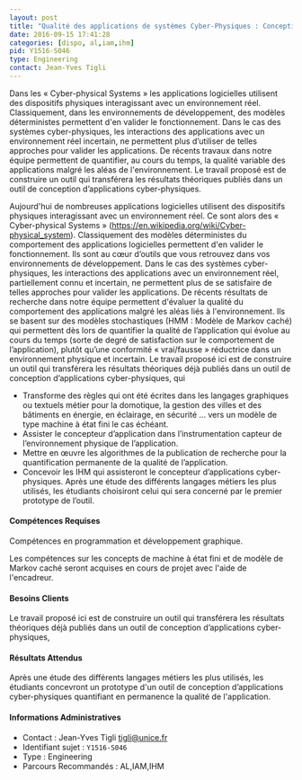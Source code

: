 ```yaml
---
layout: post
title: "Qualité des applications de systèmes Cyber-Physiques : Conception d'un outil innovant  et mise en oeuvre sur des cas pratiques issus de l'industrie"
date: 2016-09-15 17:41:28
categories: [dispo, al,iam,ihm]
pid: Y1516-S046
type: Engineering
contact: Jean-Yves Tigli
---
```

       
Dans les « Cyber-physical Systems » les applications logicielles utilisent des dispositifs physiques interagissant avec un environnement réel. Classiquement, dans les environnements de développement, des modèles déterministes permettent d'en valider le fonctionnement. Dans le cas des systèmes cyber-physiques, les interactions des applications avec un environnement réel incertain, ne permettent plus d’utiliser de telles approches pour valider les applications. De récents travaux dans notre équipe permettent de quantifier, au cours du temps, la qualité variable des applications malgré les aléas de l'environnement. Le travail proposé est de construire un outil qui transférera les résultats théoriques publiés dans un outil de conception d’applications cyber-physiques.

Aujourd'hui de nombreuses applications logicielles utilisent des dispositifs physiques interagissant avec un environnement réel. Ce sont alors des « Cyber-physical Systems » (https://en.wikipedia.org/wiki/Cyber-physical_system). Classiquement des modèles déterministes du comportement des applications logicielles permettent d'en valider le fonctionnement. Ils sont au cœur d’outils que vous retrouvez dans vos environnements de développement. Dans le cas des systèmes cyber-physiques, les interactions des applications avec un environnement réel, partiellement connu et incertain, ne permettent plus de se satisfaire de telles approches pour valider les applications. De récents résultats de recherche dans notre équipe permettent d'évaluer la qualité du comportement des applications malgré les aléas liés à l'environnement. Ils se basent sur des modèles stochastiques (HMM : Modèle de Markov caché) qui permettent dès lors de quantifier la  qualité de l’application qui évolue au cours du temps (sorte de degré de satisfaction sur le comportement de l’application), plutôt qu’une conformité « vrai/fausse » réductrice dans un environnement physique et incertain.
Le travail proposé ici est de construire un outil qui transférera les résultats théoriques déjà publiés dans un outil de conception d’applications cyber-physiques, qui 
- Transforme des règles qui ont été écrites dans les langages graphiques ou textuels métier pour la domotique, la gestion des villes et des bâtiments en énergie, en éclairage, en sécurité … vers un modèle de type machine à état fini le cas échéant.
-  Assister le concepteur d’application dans l’instrumentation capteur de l’environnement physique de l’application.
- Mettre en œuvre les algorithmes de la publication de recherche pour la  quantification permanente de la qualité de l’application.
- Concevoir les IHM qui assisteront le concepteur d’applications cyber-physiques.
Après une étude des différents langages métiers les plus utilisés, les étudiants choisiront celui qui sera concerné par le premier prototype de l’outil.

#### Compétences Requises
Compétences en programmation et développement graphique.


Les compétences sur les concepts de machine à état fini et de modèle de Markov caché seront acquises en cours de projet avec l'aide de l'encadreur.


#### Besoins Clients
Le travail proposé ici est de construire un outil qui transférera les résultats théoriques déjà publiés dans un outil de conception d’applications cyber-physiques, 

#### Résultats Attendus
Après une étude des différents langages métiers les plus utilisés, les étudiants concevront un prototype  d'un outil de conception d’applications cyber-physiques quantifiant en permanence la qualité de l'application.
     

#### Informations Administratives
  * Contact : Jean-Yves Tigli <tigli@unice.fr>
  * Identifiant sujet : `Y1516-S046`
  * Type : Engineering
  * Parcours Recommandés : AL,IAM,IHM
     